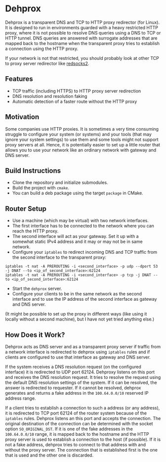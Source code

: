 
# Dehprox

Dehprox is a transparent DNS and TCP to HTTP proxy redirector (for Linux). It is designed to run in environments guarded with a heavy restricted HTTP proxy, where it is not possible to resolve DNS queries using a DNS to TCP or HTTP tunnel. DNS queries are answered with surrogate addresses that are mapped back to the hostname when the transparent proxy tries to establish a connection using the HTTP proxy.

If your network is not that restricted, you should probably look at other TCP to proxy server redirector like [redsocks2](https://github.com/semigodking/redsocks).

## Features

* TCP traffic (including HTTPS) to HTTP proxy server redirection
* DNS resolution and resolution faking
* Automatic detection of a faster route without the HTTP proxy

## Motivation

Some companies use HTTP proxies. It is sometimes a very time consuming struggle to configure your system (or systems) and your tools (that may ignore your system settings) to use them and some tools might not support proxy servers at all. Hence, it is potentially easier to set up a little router that allows you to use your network like an ordinary network with gateway and DNS server.

## Build Instructions

* Clone the repository and initialize submodules.
* Build the project with `cmake`.
* You can build a deb package using the target `package` in CMake.

## Router Setup

* Use a machine (which may be virtual) with two network interfaces.
* The first interface has to be connected to the network where you can reach the HTTP proxy.
* The second interface will act as your gateway. Set it up with a somewhat static IPv4 address and it may or may not be in same network.
* Configure your `iptables` to redirect incoming DNS and TCP traffic from the second interface to the transparent proxy:
```
iptables -t nat -A PREROUTING -i <second_interface> -p udp --dport 53 -j DNAT --to <ip_of_second_interface>:62124
iptables -t nat -A PREROUTING -i <second_interface> -p tcp -j DNAT --to <ip_of_second_interface>:62124
```
* Start the `dehprox` server.
* Configure your clients to be in the same network as the second interface and to use the IP address of the second interface as gateway and DNS server.

(It might be possible to set up the proxy in different ways (like using it locally without a second machine), but I have not yet tried anything else.)

## How Does it Work?

Dehprox acts as DNS server and as a transparent proxy server if traffic from a network interface is redirected to dehprox using `iptables` rules and if clients are configured to use that interface as gateway and DNS server.

If the system receives a DNS resolution request (on the configured interface) it is redirected to UDP port 62124. Dehproxy listens on this port and receives the DNS resolution request. It tries to resolve the request using the default DNS resolution settings of the system. If it can be resolved, the answer is redirected to requester. If it cannot be resolved, dehprox generates and returns a fake address in the `100.64.0.0/10` reserved IP address range.

 If a client tries to establish a connection to such a address (or any address), it is redirected to TCP port 62124 of the router system because of the `iptables` rules. Dehprox listens an this port and accepts the connection.
 The original destination of the connection can be determined with the socket option `SO_ORIGINAL_DST`. If it is one of the fake addresses in the `100.64.0.0/10` range, it is mapped back to the hostname and the HTTP proxy server is used to establish a connection to the host (if possible). If it is not a fake address, dehprox tries to connect to that address with and without the proxy server. The connection that is established first is the one that is used and the other one is discarded.
